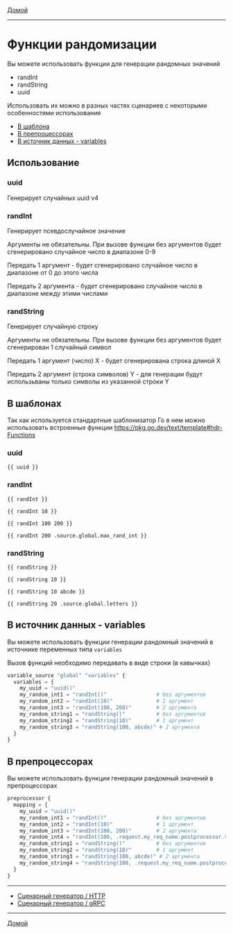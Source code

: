 [Домой](../index.md)

---

# Функции рандомизации

Вы можете использовать функции для генерации рандомных значений
- randInt
- randString
- uuid

Использовать их можно в разных частях сценариев с некоторыми особенностями использования 
- [В шаблона](#в-шаблонах)
- [В препроцессорах](#в-препроцессорах)
- [В источник данных - variables](#в-источнике-данных---variables)

## Использование

### uuid

Генерирует случайных uuid v4

### randInt

Генерирует псевдослучайное значение

Аргументы не обязательны. При вызове функции без аргументов будет сгенерировано случайное число в диапазоне 0-9

Передать 1 аргумент - будет сгенерировано случайное число в диапазоне от 0 до этого числа

Передать 2 аргумента - будет сгенерировано случайное число в диапазоне между этими числами

### randString

Генерирует случайную строку

Аргументы не обязательны. При вызове функции без аргументов будет сгенерирован 1 случайный символ

Передать 1 аргумент (число) X - будет сгенерирована строка длиной X

Передать 2 аргумент (строка символов) Y - для генерации будут использьваны только символы из указанной строки Y

## В шаблонах

Так как используется стандартные шаблонизатор Го в нем можно использовать встроенные функции
https://pkg.go.dev/text/template#hdr-Functions

### uuid

`{{ uuid }}`

### randInt

`{{ randInt }}`

`{{ randInt 10 }}`

`{{ randInt 100 200 }}`

`{{ randInt 200 .source.global.max_rand_int }}` 

### randString

`{{ randString }}`

`{{ randString 10 }}`

`{{ randString 10 abcde }}`

`{{ randString 20 .source.global.letters }}`

## В источник данных - variables

Вы можете использовать функции генерации рандомный значений в источнике переменных типа `variables`

Вызов функций необходимо передавать в виде строки (в кавычках)

```terraform
variable_source "global" "variables" {
  variables = {
    my_uuid = "uuid()"
    my_random_int1 = "randInt()"                # без аргументов
    my_random_int2 = "randInt(10)"              # 1 аргумент
    my_random_int3 = "randInt(100, 200)"        # 2 аргумента
    my_random_string1 = "randString()"          # без аргументов
    my_random_string2 = "randString(10)"        # 1 аргумент
    my_random_string3 = "randString(100, abcde)" # 2 аргумента
  }
}
```

## В препроцессорах

Вы можете использовать функции генерации рандомный значений в препроцессорах

```terraform
preprocessor {
  mapping = {
    my_uuid = "uuid()"
    my_random_int1 = "randInt()"                # без аргументов
    my_random_int2 = "randInt(10)"              # 1 аргумент
    my_random_int3 = "randInt(100, 200)"        # 2 аргумента
    my_random_int4 = "randInt(100, .request.my_req_name.postprocessor.var_from_response)" # 2 аргумента используем из ответа запроса my_req_name
    my_random_string1 = "randString()"          # без аргументов
    my_random_string2 = "randString(10)"        # 1 аргумент
    my_random_string3 = "randString(100, abcde)" # 2 аргумента
    my_random_string4 = "randString(100, .request.my_req_name.postprocessor.var_from_response)"  # 2 аргумента используем из ответа запроса my_req_name
  }
}
```


---

- [Сценарный генератор / HTTP](../scenario-http-generator.md)
- [Сценарный генератор / gRPC](../scenario-grpc-generator.md)

---

[Домой](../index.md)
